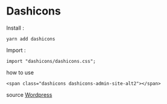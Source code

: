 # Dashicons

Install :

``` yarn add dashicons ```

Import :

``` import "dashicons/dashicons.css"; ```

how to use

``` <span class="dashicons dashicons-admin-site-alt2"></span> ```


source [Wordpress](https://github.com/WordPress/dashicons)

